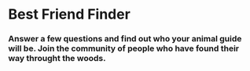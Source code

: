 # Best Friend Finder

### Answer a few questions and find out who your animal guide will be. Join the community of people who have found their way throught the woods.